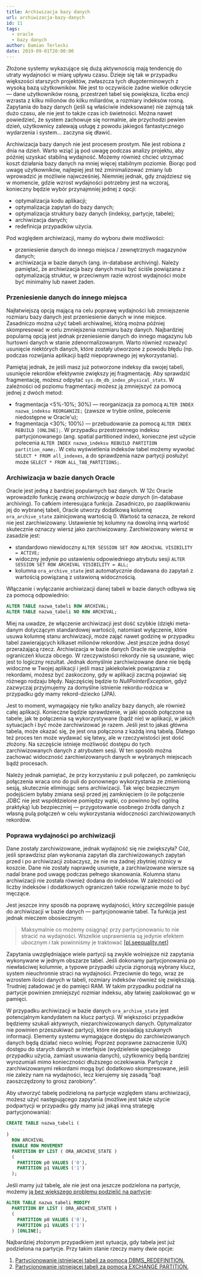 ```yaml
---
title: Archiwizacja bazy danych
url: archiwizacja-bazy-danych
id: 11
tags:
  - oracle
  - bazy danych
author: Damian Terlecki
date: 2019-09-01T20:00:00
---
```


Złożone systemy wykazujące się dużą aktywnością mają tendencję do utraty wydajności w miarę upływu czasu. Dzieje się tak w przypadku większości starszych projektów, zwłaszcza tych długoterminowych z wysoką bazą użytkowników. Nie jest to oczywiście żadne wielkie odkrycie — dane użytkowników rosną, przestrzeń tabel się powiększa, liczba encji wzrasta z kilku milionów do kilku miliardów, a rozmiary indeksów rosną. Zapytania do bazy danych (jeśli są właściwie indeksowane) nie zajmują tak dużo czasu, ale nie jest to także czas ich świetności. Można nawet powiedzieć, że system zachowuje się normalnie, ale przychodzi pewien dzień, użytkownicy zalewają usługę z powodu jakiegoś fantastycznego wydarzenia i system... zaczyna się dławić.

Archiwizacja bazy danych nie jest procesem prostym. Nie jest robiona z dnia na dzień. Warto wziąć ją pod uwagę podczas analizy projektu, aby później uzyskać stabilną wydajność. Możemy również chcieć utrzymać koszt działania bazy danych na mniej więcej stabilnym poziomie. Biorąc pod uwagę użytkowników, najlepiej jest też zminimalizować zmiany lub wprowadzić je możliwie najwcześniej. Niemniej jednak, gdy znajdziesz się w momencie, gdzie wzrost wydajności potrzebny jest na wczoraj, konieczny będzie wybór przynajmniej jednej z opcji:
- optymalizacja kodu aplikacji;
- optymalizacja zapytań do bazy danych;
- optymalizacja struktury bazy danych (indeksy, partycje, tabele);
- archiwizacja danych;
- redefinicja przypadków użycia.

Pod względem archiwizacji, mamy do wyboru dwie możliwości:
- przeniesienie danych do innego miejsca / zewnętrznych magazynów danych;
- archiwizacja w bazie danych (ang. in-database archiving).
Należy pamiętać, że archiwizacja bazy danych musi być ściśle powiązana z optymalizacją struktur, w przeciwnym razie wzrost wydajności może być minimalny lub nawet żaden.

### Przeniesienie danych do innego miejsca

Najłatwiejszą opcją mającą na celu poprawę wydajności lub zmniejszenie rozmiaru bazy danych jest przeniesienie danych w inne miejsce. Zasadniczo można użyć tabeli archiwalnej, którą można później skompresować w celu zmniejszenia rozmiaru bazy danych. Najbardziej popularną opcją jest jednak przeniesienie danych do innego magazynu lub hurtowni danych w stanie zdenormalizowanym. Warto również rozważyć usunięcie niektórych danych, które zostały utworzone z powodu błędu (np. podczas rozwijania aplikacji bądź niepoprawnego jej wykorzystania).

Pamiętaj jednak, że jeśli masz już potworzone indeksy dla swojej tabeli, usunięcie rekordów efektywnie zwiększy jej fragmentację. Aby sprawdzić fragmentację, możesz odpytać `sys.dm_db_index_physical_stats`. W zależności od poziomu fragmentacji możesz ją zmniejszyć za pomocą jednej z dwóch metod:
- fragmentacja <5%-10%; 30%) — reorganizacja za pomocą `ALTER INDEX nazwa_indeksu REORGANIZE;` (zawsze w trybie online, polecenie niedostępne w Oracle'u);
- fragmentacja <30%; 100%) — przebudowanie za pomocą `ALTER INDEX REBUILD [ONLINE];`.
W przypadku przestrzennego indeksu partycjonowanego (ang. spatial partitioned index), konieczne jest użycie polecenia `ALTER INDEX nazwa_indeksu REBUILD PARTITION partition_name;`. W celu wyświetlenia indeksów tabel możemy wywołać `SELECT * FROM all_indexes`, a do sprawdzenia nazw partycji posłużyć może `SELECT * FROM ALL_TAB_PARTITIONS;`.

### Archiwizacja w bazie danych Oracle

Oracle jest jedną z bardziej popularnych baz danych. W 12c Oracle wprowadziło funkcję zwaną *archiwizacją w bazie danych* (in-database archiving). To całkiem interesująca funkcja. Zasadniczo, po zaaplikowaniu jej do wybranej tabeli, Oracle utworzy dodatkową kolumnę `ora_archive_state` zainicjowaną wartością 0. Wartość ta oznacza, że ​rekord nie jest zarchiwizowany. Ustawienie tej kolumny na dowolną inną wartość skutecznie oznaczy wiersz jako zarchiwizowany. Zarchiwizowany wiersz w zasadzie jest:
- standardowo niewidoczny `ALTER SESSION SET ROW ARCHIVAL VISIBILITY = ACTIVE;`
- widoczny jedynie po ustawieniu odpowiedniego atrybutu sesji `ALTER SESSION SET ROW ARCHIVAL VISIBILITY = ALL;`
- kolumna `ora_archive_state` jest automatycznie dodawana do zapytań z wartością powiązaną z ustawioną widocznością.

Włączanie i wyłączanie archiwizacji danej tabeli w bazie danych odbywa się za pomocą odpowiednio:
```sql
ALTER TABLE nazwa_tabeli ROW ARCHIVAL;
ALTER TABLE nazwa_tabeli NO ROW ARCHIVAL;
```
Miej na uwadze, że włączenie archiwizacji jest dość szybkie (dzięki meta-danym dotyczącym standardowej wartości), natomiast wyłączenie, które usuwa kolumnę stanu archiwizacji, może zająć nawet godzinę w przypadku tabel zawierających kilkaset milionów rekordów. Jest jeszcze jedna dosyć przerażającą rzecz. Archiwizacja w bazie danych Oracle nie uwzględnia ograniczeń klucza obcego. W rzeczywistości rekordy nie są usuwane, więc jest to logiczny rezultat. Jednak domyślnie zarchiwizowane dane nie będą widoczne w Twojej aplikacji i jeśli masz jakiekolwiek powiązania z rekordami, możesz być zaskoczony, gdy w aplikacji zaczną pojawiać się różnego rodzaju błędy. Najczęściej będzie to *NullPointerException*, gdyż zazwyczaj przyjmujemy za domyślne istnienie rekordu-rodzica w przypadku gdy mamy rekord-dziecko (JPA).

Jest to moment, wymagający nie tylko analizy bazy danych, ale również całej aplikacji. Konieczne będzie sprawdzenie, w jaki sposób połączone są tabele, jak te połączenia są wykorzystywane (bądź nie) w aplikacji, w jakich sytuacjach i być może zarchiwizować je razem. Jeśli jest to jakaś główna tabela, może okazać się, że jest ona połączona z każdą inną tabelą. Dlatego też proces ten może wydawać się łatwy, ale w rzeczywistości jest dość złożony. Na szczęście istnieje możliwość dostępu do tych zarchiwizowanych danych z atrybutem sesji. W ten sposób można zachować widoczność zarchiwizowanych danych w wybranych miejscach bądź procesach.

Należy jednak pamiętać, że przy korzystaniu z puli połączeń, po zamknięciu połączenia wraca ono do puli do ponownego wykorzystania ze zmienioną sesją, skutecznie eliminując sens archiwizacji. Tak więc bezpiecznym podejściem byłaby zmiana sesji przed jej zamknięciem (o ile połączenie JDBC nie jest współdzielone pomiędzy wątki, co powinno być ogólną praktyką) lub bezpieczniej — przygotowanie osobnego źródła danych z własną pulą połączeń w celu wykorzystania widoczności zarchiwizowanych rekordów.

### Poprawa wydajności po archiwizacji

Dane zostały zarchiwizowane, jednak wydajność się nie zwiększyła? Cóż, jeśli sprawdzisz plan wykonania zapytań dla zarchiwizowanych zapytań przed i po archiwizacji zobaczysz, że nie ma żadnej zbytniej różnicy w koszcie. Dane nie zostały naprawdę usunięte, a zarchiwizowane wiersze są nadal brane pod uwagę podczas pełnego skanowania. Kolumna stanu archiwizacji nie została również dodana do indeksów. W zależności od liczby indeksów i dodatkowych ograniczeń takie rozwiązanie może to być męczące.

Jest jeszcze inny sposób na poprawę wydajności, który szczególnie pasuje do archiwizacji w bazie danych — partycjonowanie tabel. Ta funkcja jest jednak mieczem obosiecznym:
> Maksymalnie co możemy osiągnąć przy partycjonowaniu to nie stracić na wydajności. Wszelkie usprawnienia są jedynie efektem ubocznym i tak powinniśmy je traktować [[pl.seequality.net]](https://pl.seequality.net/partycjonowanie-tabel-wydajnosc-zapytan-sqlserver/)

Zapytania uwzględniające wiele partycji są zwykle wolniejsze niż zapytania wykonywane w jednym obszarze tabel. Jeśli dokonamy partycjonowania po niewłaściwej kolumnie, a typowe przypadki użycia zignorują wybrany klucz, system nieuchronnie straci na wydajności. Przeciwnie do tego, wraz ze wzrostem ilości danych w tabeli, rozmiary indeksów również się zwiększają. Trudniej załadować je do pamięci RAM. W takim przypadku podział na partycje powinien zmniejszyć rozmiar indeksu, aby łatwiej zaalokować go w pamięci.

W przypadku archiwizacji w bazie danych `ora_archive_state` jest potencjalnym kandydatem na klucz partycji. W większości przypadków będziemy szukali aktywnych, niezarchiwizowanych danych. Optymalizator nie powinien przeszukiwać partycji, które nie posiadają szukanych informacji. Elementy systemu wymagające dostępu do zarchiwizowanych danych będą działać nieco wolniej. Poprzez poprawne zaznaczenie (UX) dostępu do starych danych w interfejsie (wydzielenie specjalnego przypadku użycia, zamiast usuwania danych), użytkownicy będą bardziej wyrozumiali mimo konieczności dłuższego oczekiwania. Partycje z zarchiwizowanymi rekordami mogą być dodatkowo skompresowane, jeśli nie zależy nam na wydajności, lecz kierujemy się zasadą "bajt zaoszczędzony to grosz zarobiony".

Aby utworzyć tabelę podzieloną na partycje względem stanu archiwizacji, możesz użyć następującego zapytania (możliwe jest także użycie podpartycji w przypadku gdy mamy już jakąś inną strategię partycjonowania):
```sql
CREATE TABLE nazwa_tabeli (
  --...
)
  ROW ARCHIVAL
  ENABLE ROW MOVEMENT
  PARTITION BY LIST ( ORA_ARCHIVE_STATE )
  (
    PARTITION p0 VALUES ('0'),
    PARTITION p1 VALUES ('1')
  );
```

Jeśli mamy już tabelę, ale nie jest ona jeszcze podzielona na partycje, możemy [ją bez większego problemu podzielić na partycje](https://docs.oracle.com/en/database/oracle/oracle-database/12.2/vldbg/evolve-nopartition-table.html#GUID-5FDB7D59-DD05-40E4-8AB4-AF82EA0D0FE5):
```sql
ALTER TABLE nazwa_tabeli MODIFY
  PARTITION BY LIST ( ORA_ARCHIVE_STATE )
  (
    PARTITION p0 VALUES ('0'),
    PARTITION p1 VALUES ('1')
  ) [ONLINE];
```

Najbardziej złożonym przypadkiem jest sytuacja, gdy tabela jest już podzielona na partycje. Przy takim stanie rzeczy mamy dwie opcje:
1. [Partycjonowanie istniejącej tabeli za pomocą DBMS_REDEFINITION.](https://oracle-base.com/articles/misc/partitioning-an-existing-table)
2. [Partycjonowanie istniejącej tabeli za pomocą EXCHANGE PARTITION.](https://oracle-base.com/articles/misc/partitioning-an-existing-table-using-exchange-partition)
